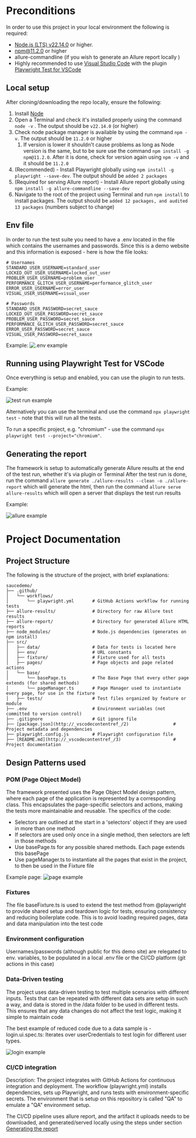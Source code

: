 # Preconditions

In order to use this project in your local environment the following is required:

* [Node.js (LTS) v22.14.0](https://nodejs.org/en) or higher.
* npm@11.2.0 or higher
* allure-commandline (if you wish to generate an Allure report locally )
* Highly recommended to use [Visual Studio Code](https://code.visualstudio.com) 
  with the plugin [Playwright Test for VSCode](https://marketplace.visualstudio.com/items/?itemName=ms-playwright.playwright)

## Local setup

After cloning/downloading the repo locally, ensure the following:

1. Install [Node](https://nodejs.org/en)
2. Open a Terminal and check it's installed properly using the command ```node -v```
. The output should be ```v22.14.0``` (or higher)
3. Check node package manager is available by using the command ```npm -v```. The output should be ```11.2.0``` or higher
   1. If version is lower it shouldn't cause problems as long as Node version is the same, but to be sure use the command ```npm install -g npm@11.2.0```. After it is done, check for version again using ```npm -v``` and it should be ```11.2.0```
4. (Recommended) - Install Playwright globally using ```npm install -g playwright --save-dev```. The output should be ```added 2 packages```
5. (Required for serving Allure report) - Install Allure report globally using ```npm install -g allure-commandline --save-dev```
6. Navigate to the root of the project using Terminal and run ```npm install``` to install packages. The output should be ```added 12 packages, and audited 13 packages``` (numbers subject to change)

## Env file

In order to run the test suite you need to have a .env located in the file which contains the usernames and passwords. Since this is a demo website and this information is exposed - here is how the file looks:

```
# Usernames
STANDARD_USER_USERNAME=standard_user
LOCKED_OUT_USER_USERNAME=locked_out_user
PROBLEM_USER_USERNAME=problem_user
PERFORMANCE_GLITCH_USER_USERNAME=performance_glitch_user
ERROR_USER_USERNAME=error_user
VISUAL_USER_USERNAME=visual_user

# Passwords
STANDARD_USER_PASSWORD=secret_sauce
LOCKED_OUT_USER_PASSWORD=secret_sauce
PROBLEM_USER_PASSWORD=secret_sauce
PERFORMANCE_GLITCH_USER_PASSWORD=secret_sauce
ERROR_USER_PASSWORD=secret_sauce
VISUAL_USER_PASSWORD=secret_sauce
```

Example:
![.env example](/screenshots/env_file.png "Env example")

## Running using Playwright Test for VSCode

Once everything is setup and enabled, you can use the plugin to run tests. 

Example:

![test run example](/screenshots/demonstration.gif "test run example")

Alternatively you can use the terminal and use the command 
```npx playwright test``` - note that this will run all the tests.

To run a specific project, e.g. "chromium" - use the command ```npx playwright test --project="chromium"```.

## Generating the report

The framework is setup to automatically generate Allure results at the end of the test run, whether it's via plugin or Terminal
After the test run is done, run the command ```allure generate ./allure-results --clean -o ./allure-report``` which will generate the html, then run the command ```allure serve allure-results``` which will open a server that displays the test run results

Example:

![allure example](/screenshots/allure_demonstration.gif "allure example")

# Project Documentation
## Project Structure

The following is the structure of the project, with brief explanations:

```plaintext
saucedemo/
├── .github/
│   └── workflows/
│       └── playwright.yml       # GitHub Actions workflow for running tests
├── allure-results/              # Directory for raw Allure test results
├── allure-report/               # Directory for generated Allure HTML reports
├── node_modules/                # Node.js dependencies (generates on npm install)
├── src/                         
│   ├── data/                    # Data for tests is located here
│   ├── env/                     # URL constants
│   ├── fixture/                 # Fixture used for all tests
│   ├── pages/                   # Page objects and page related actions
│   └── base/
│       └── basePage.ts          # The Base Page that every other page extends (for shared methods)
│       └── pageManager.ts       # Page Manager used to instantiate every page, for use in the fixture
│   ├── tests/                   # Test files organized by feature or module
├── .env                         # Environment variables (not committed to version control)
├── .gitignore                   # Git ignore file
├── [package.json](http://_vscodecontentref_/2)                 # Project metadata and dependencies
├── playwright.config.js         # Playwright configuration file
├── [README.md](http://_vscodecontentref_/3)                    # Project documentation
```

## Design Patterns used

### POM (Page Object Model)
The framework presented uses the Page Object Model design pattern, where each page of the application is represented by a corresponding class. This encapsulates the page-specific selectors and actions, making the tests more maintainable and reusable. 
The specifics of the code:

* Selectors are outlined at the start in a 'selectors' object if they are used in more than one method
* If selectors are used only once in a single method, then selectors are left in those methods
* Use basePage.ts for any possible shared methods. Each page extends this basePage
* Use pageManager.ts to instantiate all the pages that exist in the project, to then be used in the Fixture file

Example page:
![page example](/screenshots/page_example.png "page example")

### Fixtures
The file baseFixture.ts is used to extend the test method from @playwright to provide shared setup and teardown logic for tests, ensuring consistency and reducing boilerplate code. This is to avoid loading required pages, data and data manipulation into the test code

### Environment configuration
Usernames/passwords (although public for this demo site) are relegated to env. variables, to be populated in a local .env file or the CI/CD platform (git actions in this case)

### Data-Driven testing
The project uses data-driven testing to test multiple scenarios with different inputs. Tests that can be repeated with different data sets are setup in such a way, and data is stored in the /data folder to be used in different tests. This ensures that any data changes do not affect the test logic, making it simple to maintain code

The best example of reduced code due to a data sample is - login.ui.spec.ts:
Iterates over userCredentials to test login for different user types.

![login example](/screenshots/login_example.png "login example")

### CI/CD integration
Description: The project integrates with GitHub Actions for continuous integration and deployment. The workflow (playwright.yml) installs dependencies, sets up Playwright, and runs tests with environment-specific secrets. The environment that is setup on this repository is called "QA" to emulate a "QA" environment setup. 

The CI/CD pipeline uses allure report, and the artifact it uploads needs to be downloaded, and generated/served locally using the steps under section [Generating the report](#generating-the-report)